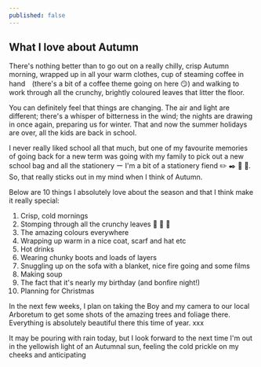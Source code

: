 ```yaml
---
published: false
---
```



## What I love about Autumn
 
There's nothing better than to go out on a really chilly, crisp Autumn morning, wrapped up in all your warm clothes, cup of steaming coffee in hand　(there's a bit of a coffee theme going on here :smirk:) and walking to work through all the crunchy, brightly coloured leaves that litter the floor. 

You can definitely feel that things are changing. The air and light are different; there's a whisper of bitterness in the wind; the nights are drawing in once again, preparing us for winter. That and now the summer holidays are over, all the kids are back in school.

I never really liked school all that much, but one of my favourite memories of going back for a new term was going with my family to pick out a new school bag and all the stationery ー I'm a bit of a stationery fiend :pencil2: :black_nib: :straight_ruler: :notebook:. So, that really sticks out in my mind when I think of Autumn.

Below are 10 things I absolutely love about the season and that I think make it really special:

1. Crisp, cold mornings
2. Stomping through all the crunchy leaves :maple_leaf: :fallen_leaf: :leaves:
3. The amazing colours everywhere
4. Wrapping up warm in a nice coat, scarf and hat etc
5. Hot drinks
6. Wearing chunky boots and loads of layers
7. Snuggling up on the sofa with a blanket, nice fire going and some films
8. Making soup
9. The fact that it's nearly my birthday (and bonfire night!)
10. Planning for Christmas

In the next few weeks, I plan on taking the Boy and my camera to our local Arboretum to get some shots of the amazing trees and foliage there. Everything is absolutely beautiful there this time of year. xxx

It may be pouring with rain today, but I look forward to the next time I'm out in the yellowish light of an Autumnal sun, feeling the cold prickle on my cheeks and anticipating
